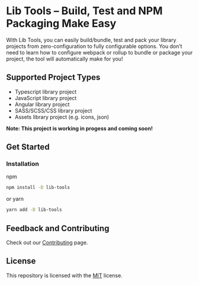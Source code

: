 # Lib Tools – Build, Test and NPM Packaging Make Easy

With Lib Tools, you can easily build/bundle, test and pack your library projects from zero-configuration to fully configurable options. You don’t need to learn how to configure webpack or rollup to bundle or package your project, the tool will automatically make for you!

## Supported Project Types

* Typescript library project
* JavaScript library project
* Angular library project
* SASS/SCSS/CSS library project
* Assets library project (e.g. icons, json)

**Note: This project is working in progess and coming soon!**

## Get Started

### Installation

npm

```bash
npm install -D lib-tools
```

or yarn

```bash
yarn add -D lib-tools
```

## Feedback and Contributing

Check out our [Contributing](https://github.com/DagonMetric/lib-tools/blob/master/CONTRIBUTING.md) page.

## License

This repository is licensed with the [MIT](https://github.com/DagonMetric/lib-tools/blob/master/LICENSE) license.
